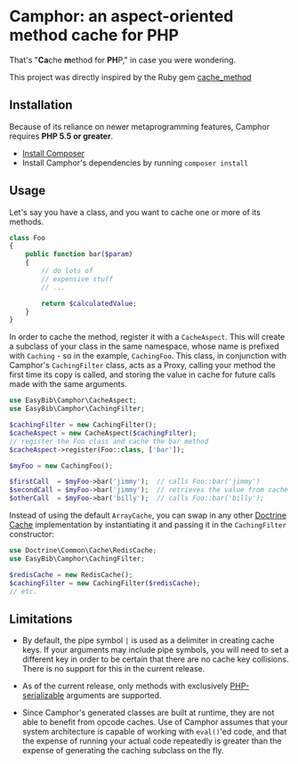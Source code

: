 # Camphor: an aspect-oriented method cache for PHP

That's "**Ca**che **m**ethod for **PH**P," in case you were wondering.

This project was directly inspired by the Ruby gem
[cache_method](https://github.com/seamusabshere/cache_method)

## Installation

Because of its reliance on newer metaprogramming features, Camphor requires
**PHP 5.5 or greater**.

* [Install Composer](https://getcomposer.org/download/)
* Install Camphor's dependencies by running `composer install`

## Usage

Let's say you have a class, and you want to cache one or more of its methods.

```php
class Foo
{
    public function bar($param)
    {
        // do lots of
        // expensive stuff
        // ...

        return $calculatedValue;
    }
}
```

In order to cache the method, register it with a `CacheAspect`. This will create
a subclass of your class in the same namespace, whose name is prefixed with
`Caching` - so in the example, `CachingFoo`. This class, in conjunction with
 Camphor's `CachingFilter` class, acts as a Proxy,
calling your method the first time its copy is called, and storing the value
in cache for future calls made with the same arguments.

```php
use EasyBib\Camphor\CacheAspect;
use EasyBib\Camphor\CachingFilter;

$cachingFilter = new CachingFilter();
$cacheAspect = new CacheAspect($cachingFilter);
// register the Foo class and cache the bar method
$cacheAspect->register(Foo::class, ['bar']);

$myFoo = new CachingFoo();

$firstCall  = $myFoo->bar('jimmy');  // calls Foo::bar('jimmy')
$secondCall = $myFoo->bar('jimmy');  // retrieves the value from cache
$otherCall  = $myFoo->bar('billy');  // calls Foo::bar('billy');
```

Instead of using the default `ArrayCache`, you can swap in any other
[Doctrine Cache](https://github.com/doctrine/cache) implementation by
instantiating it and passing it in the `CachingFilter` constructor:

```php
use Doctrine\Common\Cache\RedisCache;
use EasyBib\Camphor\CachingFilter;

$redisCache = new RedisCache();
$cachingFilter = new CachingFilter($redisCache);
// etc.
```

## Limitations

* By default, the pipe symbol `|` is used as a delimiter in creating cache keys.
  If your arguments may include pipe symbols, you will need to set a different
  key in order to be certain that there are no cache key collisions. There is
  no support for this in the current release.

* As of the current release, only methods with exclusively
  [PHP-serializable](http://www.php.net/manual/en/function.serialize.php)
  arguments are supported.

* Since Camphor's generated classes are built at runtime, they are not able to
  benefit from opcode caches. Use of Camphor assumes that your system
  architecture is capable of working with `eval()`'ed code, and that the
  expense of running your actual code repeatedly is greater than the expense
  of generating the caching subclass on the fly.

